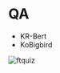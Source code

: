 # QA
- KR-Bert
- KoBigbird

![ftquiz](https://user-images.githubusercontent.com/77143331/218430208-2bdd0752-fbe8-445f-bc86-209f77e463ad.svg)
